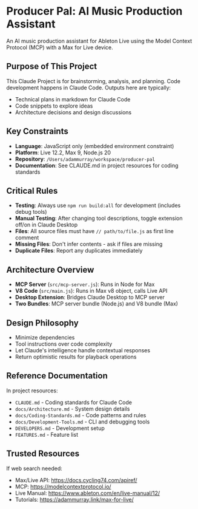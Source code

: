 # Producer Pal: AI Music Production Assistant

An AI music production assistant for Ableton Live using the Model Context
Protocol (MCP) with a Max for Live device.

## Purpose of This Project

This Claude Project is for brainstorming, analysis, and planning. Code
development happens in Claude Code. Outputs here are typically:

- Technical plans in markdown for Claude Code
- Code snippets to explore ideas
- Architecture decisions and design discussions

## Key Constraints

- **Language**: JavaScript only (embedded environment constraint)
- **Platform**: Live 12.2, Max 9, Node.js 20
- **Repository**: `/Users/adammurray/workspace/producer-pal`
- **Documentation**: See CLAUDE.md in project resources for coding standards

## Critical Rules

- **Testing**: Always use `npm run build:all` for development (includes debug
  tools)
- **Manual Testing**: After changing tool descriptions, toggle extension off/on
  in Claude Desktop
- **Files**: All source files must have `// path/to/file.js` as first line
  comment
- **Missing Files**: Don't infer contents - ask if files are missing
- **Duplicate Files**: Report any duplicates immediately

## Architecture Overview

- **MCP Server** (`src/mcp-server.js`): Runs in Node for Max
- **V8 Code** (`src/main.js`): Runs in Max v8 object, calls Live API
- **Desktop Extension**: Bridges Claude Desktop to MCP server
- **Two Bundles**: MCP server bundle (Node.js) and V8 bundle (Max)

## Design Philosophy

- Minimize dependencies
- Tool instructions over code complexity
- Let Claude's intelligence handle contextual responses
- Return optimistic results for playback operations

## Reference Documentation

In project resources:

- `CLAUDE.md` - Coding standards for Claude Code
- `docs/Architecture.md` - System design details
- `docs/Coding-Standards.md` - Code patterns and rules
- `docs/Development-Tools.md` - CLI and debugging tools
- `DEVELOPERS.md` - Development setup
- `FEATURES.md` - Feature list

## Trusted Resources

If web search needed:

- Max/Live API: https://docs.cycling74.com/apiref/
- MCP: https://modelcontextprotocol.io/
- Live Manual: https://www.ableton.com/en/live-manual/12/
- Tutorials: https://adammurray.link/max-for-live/
